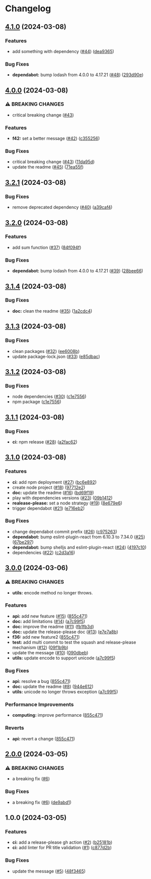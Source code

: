 # Changelog

## [4.1.0](https://github.com/jbdoumenjou/poc-changelog/compare/v4.0.0...v4.1.0) (2024-03-08)


### Features

* add something with dependency ([#44](https://github.com/jbdoumenjou/poc-changelog/issues/44)) ([dea9365](https://github.com/jbdoumenjou/poc-changelog/commit/dea9365311fd4adf8b868f51f059eca684af89f3))


### Bug Fixes

* **dependabot:** bump lodash from 4.0.0 to 4.17.21 ([#48](https://github.com/jbdoumenjou/poc-changelog/issues/48)) ([293d90e](https://github.com/jbdoumenjou/poc-changelog/commit/293d90e998d2e71bc300ca21261c4cdb0a0e5ac4))

## [4.0.0](https://github.com/jbdoumenjou/poc-changelog/compare/v3.2.1...v4.0.0) (2024-03-08)


### ⚠ BREAKING CHANGES

* critical breaking change ([#43](https://github.com/jbdoumenjou/poc-changelog/issues/43))

### Features

* **f42:** set a better message ([#42](https://github.com/jbdoumenjou/poc-changelog/issues/42)) ([c355256](https://github.com/jbdoumenjou/poc-changelog/commit/c355256083475f3ba388b1ee659c6f9709a6fdfe))


### Bug Fixes

* critical breaking change ([#43](https://github.com/jbdoumenjou/poc-changelog/issues/43)) ([11da95d](https://github.com/jbdoumenjou/poc-changelog/commit/11da95d6948b27faf4166847cc5f7513e827ebe8))
* update the readme ([#45](https://github.com/jbdoumenjou/poc-changelog/issues/45)) ([71ea55f](https://github.com/jbdoumenjou/poc-changelog/commit/71ea55fc27e690c924c55a757fe18ae5f1f090c4))

## [3.2.1](https://github.com/jbdoumenjou/poc-changelog/compare/v3.2.0...v3.2.1) (2024-03-08)


### Bug Fixes

* remove deprecated dependency ([#40](https://github.com/jbdoumenjou/poc-changelog/issues/40)) ([a39caf4](https://github.com/jbdoumenjou/poc-changelog/commit/a39caf4c463081a45538862887ad7d5cca5945cb))

## [3.2.0](https://github.com/jbdoumenjou/poc-changelog/compare/v3.1.4...v3.2.0) (2024-03-08)


### Features

* add sum function ([#37](https://github.com/jbdoumenjou/poc-changelog/issues/37)) ([84f094f](https://github.com/jbdoumenjou/poc-changelog/commit/84f094f39466a749b81aeef6fcfc3856e65d7828))


### Bug Fixes

* **dependabot:** bump lodash from 4.0.0 to 4.17.21 ([#39](https://github.com/jbdoumenjou/poc-changelog/issues/39)) ([28bee66](https://github.com/jbdoumenjou/poc-changelog/commit/28bee6689d13067509a36d715a8e1b6aa7cb92f8))

## [3.1.4](https://github.com/jbdoumenjou/poc-changelog/compare/v3.1.3...v3.1.4) (2024-03-08)


### Bug Fixes

* **doc:** clean the readme ([#35](https://github.com/jbdoumenjou/poc-changelog/issues/35)) ([1a2cdc4](https://github.com/jbdoumenjou/poc-changelog/commit/1a2cdc464c00f1f6b01e6c9c8d7306c9fe2bb6b6))

## [3.1.3](https://github.com/jbdoumenjou/poc-changelog/compare/v3.1.2...v3.1.3) (2024-03-08)


### Bug Fixes

* clean packages ([#32](https://github.com/jbdoumenjou/poc-changelog/issues/32)) ([ee6008b](https://github.com/jbdoumenjou/poc-changelog/commit/ee6008bfe37fee3fe97c74850e51dc6b6da4655f))
* update package-lock.json ([#33](https://github.com/jbdoumenjou/poc-changelog/issues/33)) ([e85dbac](https://github.com/jbdoumenjou/poc-changelog/commit/e85dbac3178de3093888375fdbb68bcf796a0aeb))

## [3.1.2](https://github.com/jbdoumenjou/poc-changelog/compare/v3.1.1...v3.1.2) (2024-03-08)


### Bug Fixes

* node dependencies ([#30](https://github.com/jbdoumenjou/poc-changelog/issues/30)) ([c1e7556](https://github.com/jbdoumenjou/poc-changelog/commit/c1e75561b215282e2e648f581ef9716adb5a9733))
* npm package ([c1e7556](https://github.com/jbdoumenjou/poc-changelog/commit/c1e75561b215282e2e648f581ef9716adb5a9733))

## [3.1.1](https://github.com/jbdoumenjou/poc-changelog/compare/v3.1.0...v3.1.1) (2024-03-08)


### Bug Fixes

* **ci:** npm release ([#28](https://github.com/jbdoumenjou/poc-changelog/issues/28)) ([a2fac62](https://github.com/jbdoumenjou/poc-changelog/commit/a2fac623214cb360f15cfb814eed744b8b8d1065))

## [3.1.0](https://github.com/jbdoumenjou/poc-changelog/compare/v3.0.0...v3.1.0) (2024-03-08)


### Features

* **ci:** add npm deployment ([#27](https://github.com/jbdoumenjou/poc-changelog/issues/27)) ([bc6e892](https://github.com/jbdoumenjou/poc-changelog/commit/bc6e89217fd24254ef6b6fd8564ea508121b9273))
* create node project ([#18](https://github.com/jbdoumenjou/poc-changelog/issues/18)) ([97712e2](https://github.com/jbdoumenjou/poc-changelog/commit/97712e278f7920077b18314f6ffc171c25531cd0))
* **doc:** update the readme ([#16](https://github.com/jbdoumenjou/poc-changelog/issues/16)) ([bd69f19](https://github.com/jbdoumenjou/poc-changelog/commit/bd69f19fce74d6a5611994ae80c64c184a310b41))
* play with dependencies versions ([#23](https://github.com/jbdoumenjou/poc-changelog/issues/23)) ([09b1412](https://github.com/jbdoumenjou/poc-changelog/commit/09b14127147080faff1f1b11adc7717e5bd81eab))
* **realease-please:** set a node strategy ([#19](https://github.com/jbdoumenjou/poc-changelog/issues/19)) ([8e679e6](https://github.com/jbdoumenjou/poc-changelog/commit/8e679e6f7d08d8b901610ce90f997964d966068a))
* trigger dependabot ([#21](https://github.com/jbdoumenjou/poc-changelog/issues/21)) ([e716eb2](https://github.com/jbdoumenjou/poc-changelog/commit/e716eb27847b5eac153b7d786e86adfb397f6008))


### Bug Fixes

* change dependabot commit prefix ([#26](https://github.com/jbdoumenjou/poc-changelog/issues/26)) ([c975263](https://github.com/jbdoumenjou/poc-changelog/commit/c9752631b1374abfc611bd9f61d36213e961a3f9))
* **dependabot:** bump eslint-plugin-react from 6.10.3 to 7.34.0 ([#25](https://github.com/jbdoumenjou/poc-changelog/issues/25)) ([67be297](https://github.com/jbdoumenjou/poc-changelog/commit/67be29701d3f43164de4608c2a7e04184cb98687))
* **dependabot:** bump shelljs and eslint-plugin-react ([#24](https://github.com/jbdoumenjou/poc-changelog/issues/24)) ([4197c10](https://github.com/jbdoumenjou/poc-changelog/commit/4197c106cae0a09b1b8834432b59f3f304e44fdc))
* dependencies ([#22](https://github.com/jbdoumenjou/poc-changelog/issues/22)) ([c2d3a16](https://github.com/jbdoumenjou/poc-changelog/commit/c2d3a16a6402edf35ccebebee9aa551e18f6accf))

## [3.0.0](https://github.com/jbdoumenjou/poc-changelog/compare/v2.0.0...v3.0.0) (2024-03-06)


### ⚠ BREAKING CHANGES

* **utils:** encode method no longer throws.

### Features

* **api:** add new feature ([#15](https://github.com/jbdoumenjou/poc-changelog/issues/15)) ([855c471](https://github.com/jbdoumenjou/poc-changelog/commit/855c4718a66168734719e37d9c2684362df5cba7))
* **doc:** add limitations ([#14](https://github.com/jbdoumenjou/poc-changelog/issues/14)) ([a7c99f5](https://github.com/jbdoumenjou/poc-changelog/commit/a7c99f5783d49e14997450f6047cc449cbe40485))
* **doc:** improve the readme ([#11](https://github.com/jbdoumenjou/poc-changelog/issues/11)) ([fb1fb3d](https://github.com/jbdoumenjou/poc-changelog/commit/fb1fb3d9d55d2f9397a5d76a5259f09ddb58db30))
* **doc:** update the release-please doc ([#13](https://github.com/jbdoumenjou/poc-changelog/issues/13)) ([e7e7a8b](https://github.com/jbdoumenjou/poc-changelog/commit/e7e7a8b87ec9887ab17109b8969decc9f59d29a4))
* **f36:** add new feature2 ([855c471](https://github.com/jbdoumenjou/poc-changelog/commit/855c4718a66168734719e37d9c2684362df5cba7))
* **test:** add multi commit to test the squash and release-please mechanism ([#12](https://github.com/jbdoumenjou/poc-changelog/issues/12)) ([09f1b9b](https://github.com/jbdoumenjou/poc-changelog/commit/09f1b9bc2a3057163670f7988043e842817b7429))
* update the message ([#10](https://github.com/jbdoumenjou/poc-changelog/issues/10)) ([090dbeb](https://github.com/jbdoumenjou/poc-changelog/commit/090dbeb91f830e064fcc2e76f2c1f123bf657f26))
* **utils:** update encode to support unicode ([a7c99f5](https://github.com/jbdoumenjou/poc-changelog/commit/a7c99f5783d49e14997450f6047cc449cbe40485))


### Bug Fixes

* **api:** resolve a bug ([855c471](https://github.com/jbdoumenjou/poc-changelog/commit/855c4718a66168734719e37d9c2684362df5cba7))
* **doc:** update the readme ([#8](https://github.com/jbdoumenjou/poc-changelog/issues/8)) ([944e612](https://github.com/jbdoumenjou/poc-changelog/commit/944e61294747608941baf0ae2124e623e48ba6c5))
* **utils:** unicode no longer throws exception ([a7c99f5](https://github.com/jbdoumenjou/poc-changelog/commit/a7c99f5783d49e14997450f6047cc449cbe40485))


### Performance Improvements

* **computing:** improve performance ([855c471](https://github.com/jbdoumenjou/poc-changelog/commit/855c4718a66168734719e37d9c2684362df5cba7))


### Reverts

* **api:** revert a change ([855c471](https://github.com/jbdoumenjou/poc-changelog/commit/855c4718a66168734719e37d9c2684362df5cba7))

## [2.0.0](https://github.com/jbdoumenjou/poc-changelog/compare/v1.0.0...v2.0.0) (2024-03-05)


### ⚠ BREAKING CHANGES

* a breaking fix ([#6](https://github.com/jbdoumenjou/poc-changelog/issues/6))

### Bug Fixes

* a breaking fix ([#6](https://github.com/jbdoumenjou/poc-changelog/issues/6)) ([de9abd1](https://github.com/jbdoumenjou/poc-changelog/commit/de9abd1deae7c48e586083d779cf191b9261fc32))

## 1.0.0 (2024-03-05)


### Features

* **ci:** add a release-please gh action ([#2](https://github.com/jbdoumenjou/poc-changelog/issues/2)) ([b25181b](https://github.com/jbdoumenjou/poc-changelog/commit/b25181b6f87136f25931728f48417c5f800c4cb5))
* **ci:** add linter for PR title validation ([#1](https://github.com/jbdoumenjou/poc-changelog/issues/1)) ([c877d2b](https://github.com/jbdoumenjou/poc-changelog/commit/c877d2ba49f1832a7467d6f8dfc8820838a2b1c4))


### Bug Fixes

* update the message ([#5](https://github.com/jbdoumenjou/poc-changelog/issues/5)) ([48f3465](https://github.com/jbdoumenjou/poc-changelog/commit/48f3465bf1b3de89b8f8c298f50b943d7c679102))
